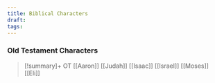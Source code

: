 ```yaml
---
title: Biblical Characters
draft: 
tags:
---
```

### Old Testament Characters



> [!summary]+ OT
> [[Aaron]]
> [[Judah]]
> [[Isaac]]
> [[Israel]]
> [[Moses]]
> [[Eli]]
> 
